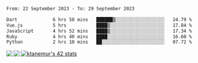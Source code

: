 <!--START_SECTION:waka-->

```txt
From: 22 September 2023 - To: 29 September 2023

Dart             6 hrs 58 mins   ██████▒░░░░░░░░░░░░░░░░░░   24.79 %
Vue.js           5 hrs           ████▒░░░░░░░░░░░░░░░░░░░░   17.84 %
JavaScript       4 hrs 52 mins   ████▒░░░░░░░░░░░░░░░░░░░░   17.34 %
Ruby             4 hrs 40 mins   ████░░░░░░░░░░░░░░░░░░░░░   16.60 %
Python           2 hrs 10 mins   ██░░░░░░░░░░░░░░░░░░░░░░░   07.72 %
```

<!--END_SECTION:waka-->
<a href="https://github.com/anuraghazra/github-readme-stats">
  <img align="left" src="https://github-readme-stats.vercel.app/api?username=Tanesan&count_private=true&show_icons=true" />
<img align="left" src="https://github-readme-stats.vercel.app/api/top-langs/?username=Tanesan" />
</a>

[![ktanemur's 42 stats](https://badge42.vercel.app/api/v2/cl1wslf6s002109l771rng2w8/stats?cursusId=21&coalitionId=62)](https://github.com/JaeSeoKim/badge42)
